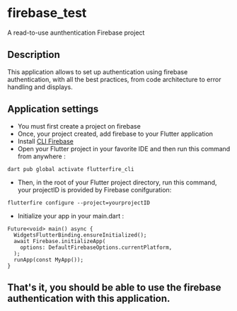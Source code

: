 # firebase_test

A read-to-use aunthentication Firebase project

## Description

This application allows to set up authentication using firebase authentication, with all the best practices, from code architecture to error handling and displays.

## Application settings

- You must first create a project on firebase
- Once, your project created, add firebase to your Flutter application
- Install [CLI Firebase](https://firebase.google.com/docs/cli?hl=fr&authuser=0&_gl=1*pt1vnc*_ga*MjM1NzU5ODgyLjE3MTI2NzE0MzQ.*_ga_CW55HF8NVT*MTcxMjkxNDMxNy44LjEuMTcxMjkxNTAxOC42MC4wLjA.#install_the_firebase_cli)
- Open your Flutter project in your favorite IDE and then run this command from anywhere :

```
dart pub global activate flutterfire_cli
```

- Then, in the root of your Flutter project directory, run this command, your projectID is provided by Firebase conifguration:

```
flutterfire configure --project=yourprojectID
```

- Initialize your app in your main.dart :

```
Future<void> main() async {
  WidgetsFlutterBinding.ensureInitialized();
  await Firebase.initializeApp(
    options: DefaultFirebaseOptions.currentPlatform,
  );
  runApp(const MyApp());
}
```

## That's it, you should be able to use the firebase authentication with this application.
